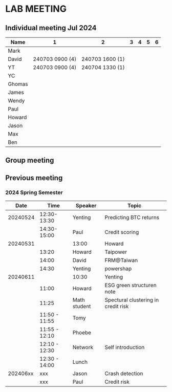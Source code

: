 # LAB MEETING


## Individual meeting Jul 2024 

|Name| 1| 2| 3| 4| 5|6
|---|--|--|--|--|--|--|
|Mark| 
|David| 240703 0900 (4) | 240703 1600 (1)|
|YT|  240703 0900 (4)| 240704 1330 (1)|
|YC| 
|Ghomas
| James|
|Wendy | 
| Paul|
|Howard|
| Jason|
| Max|
| Ben | 

## Group meeting 




## Previous meeting


### 2024 Spring Semester

|Date | Time | Speaker | Topic |
|---|----|----|----|
|20240524|12:30-13:30|	Yenting	| Predicting BTC returns|
| |14:30-15:00|	Paul	| Credit scoring|
|20240531||13:00	| Howard	| Redispatch 2.0 https://www.sciencedirect.com/science/article/pii/S0306261923017154?via%3Dihub |
||13:20	| Howard	| Taipower |
||14:00 |	David	| FRM@Taiwan|
||14:30	| Yenting	| powershap|
|20240611|| 10:30 | Yenting | Predicting BTC returns|
|| 11:00 |Howard | ESG green structuren note|
|| 11:25 | Math student | Spectural clustering in credit risk|
||11:50 - 11:55  | Tomy | 
|| 11:55 - 12:10 | Phoebe |  
|| 12:10 - 12:30 | Network| Self introduction | 
|| 12:30 - 14:00 | Lunch | 
|202406xx| xxx |Jason | Crash detection|
|| xxx | Paul | Credit risk |
